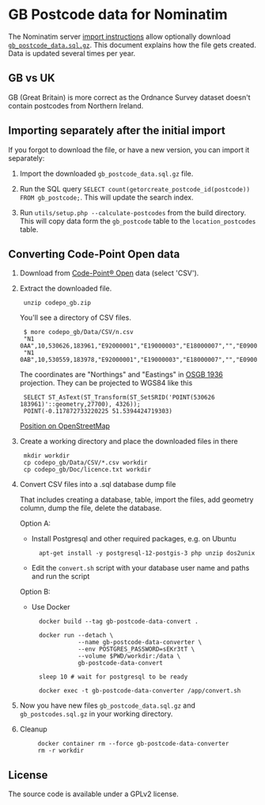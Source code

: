 GB Postcode data for Nominatim
==============================

The Nominatim server [import instructions](https://www.nominatim.org/release-docs/latest/admin/Import/)
allow optionally download [`gb_postcode_data.sql.gz`](https://www.nominatim.org/data/gb_postcode_data.sql.gz).
This document explains how the file gets created. Data is updated several times per year.


GB vs UK
--------
GB (Great Britain) is more correct as the Ordnance Survey dataset doesn't contain postcodes from Northern
Ireland.


Importing separately after the initial import
---------------------------------------------

If you forgot to download the file, or have a new version, you can import it separately:

1. Import the downloaded `gb_postcode_data.sql.gz` file.

2. Run the SQL query `SELECT count(getorcreate_postcode_id(postcode)) FROM gb_postcode;`. This
   will update the search index.

3. Run `utils/setup.php --calculate-postcodes` from the build directory. This will copy data
   form the `gb_postcode` table to the `location_postcodes` table.



Converting Code-Point Open data
-------------------------------

1. Download from [Code-Point® Open](https://osdatahub.os.uk/downloads/open/CodePointOpen)
   data (select 'CSV').

2. Extract the downloaded file.

        unzip codepo_gb.zip

     You'll see a directory of CSV files.

        $ more codepo_gb/Data/CSV/n.csv
        "N1 0AA",10,530626,183961,"E92000001","E19000003","E18000007","","E09000019","E05000368"
        "N1 0AB",10,530559,183978,"E92000001","E19000003","E18000007","","E09000019","E05000368"

    The coordinates are "Northings" and "Eastings" in [OSGB 1936](http://epsg.io/1314)
    projection. They can be projected to WGS84 like this

        SELECT ST_AsText(ST_Transform(ST_SetSRID('POINT(530626 183961)'::geometry,27700), 4326));
        POINT(-0.117872733220225 51.5394424719303)

    [Position on OpenStreetMap](https://osm.org/?mlon=-0.117872&mlat=51.539442)


3. Create a working directory and place the downloaded files in there

        mkdir workdir
        cp codepo_gb/Data/CSV/*.csv workdir
        cp codepo_gb/Doc/licence.txt workdir

4. Convert CSV files into a .sql database dump file

    That includes creating a database, table, import the files, add geometry column,
    dump the file, delete the database.

    Option A:

    * Install Postgresql and other required packages, e.g. on Ubuntu

            apt-get install -y postgresql-12-postgis-3 php unzip dos2unix
       
    * Edit the `convert.sh` script with your database user name and paths and run the script

    Option B:
    
    * Use Docker
    
            docker build --tag gb-postcode-data-convert .

            docker run --detach \
                       --name gb-postcode-data-converter \
                       --env POSTGRES_PASSWORD=sEKr3tT \
                       --volume $PWD/workdir:/data \
                       gb-postcode-data-convert

            sleep 10 # wait for postgresql to be ready

            docker exec -t gb-postcode-data-converter /app/convert.sh

5. Now you have new files `gb_postcode_data.sql.gz` and `gb_postcodes.sql.gz` in your working directory.

6. Cleanup

            docker container rm --force gb-postcode-data-converter
            rm -r workdir
    

License
-------
The source code is available under a GPLv2 license.
